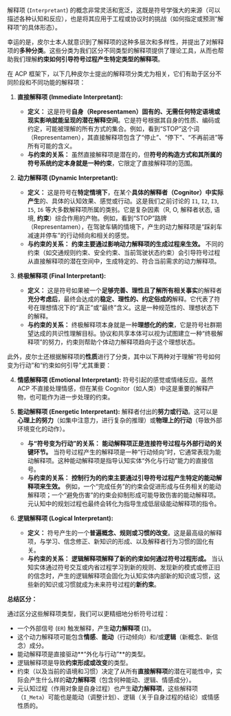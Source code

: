 解释项 (`Interpretant`) 的概念非常灵活和宽泛，这既是符号学强大的来源（可以描述各种认知和反应），也是将其应用于工程或协议时的挑战（如何指定或预测“解释项”的具体形态）。

幸运的是，皮尔士本人就意识到了解释项的这种多层次和多样性，并提出了对解释项的**多种分类**。这些分类为我们区分不同类型的解释项提供了理论工具，从而也帮助我们理解**约束如何引导符号过程产生特定类型的解释项**。

在 ACP 框架下，以下几种皮尔士提出的解释项分类尤为相关，它们有助于区分不同阶段和不同功能的解释项：

1.  **直接解释项 (Immediate Interpretant):**
    * **定义：** 这是符号**自身（Representamen）**固有的、无需任何特定语境或现实影响就能呈现的**潜在解释空间**。它是符号根据其自身的性质、编码或约定，可能被理解的所有方式的集合。例如，看到“STOP”这个词（Representamen），其直接解释项包含了“停止”、“停下”、“不再前进”等所有可能的含义。
    * **与约束的关系：** 虽然直接解释项是潜在的，但**符号的构造方式和其所属的符号系统约定本身就是一种约束**，它限定了直接解释项的范围。

2.  **动力解释项 (Dynamic Interpretant):**
    * **定义：** 这是符号在**特定情境下**，在某个**具体的解释者（Cognitor）**中**实际产生**的、具体的认知效果、感觉或行动。这是我们之前讨论的 `I1`, `I2`, `I3`, `I5`, `I6` 等大多数解释项所属的类别。它是复杂因素（R, O, 解释者状态, 语境, **约束**）综合作用的产物。例如，看到“STOP”路牌（Representamen），在驾驶车辆的情境下，产生的动力解释项是“踩刹车减速并停车”的行动倾向和相关的感觉。
    * **与约束的关系：** **约束主要通过影响动力解释项的生成过程来生效。** 不同的约束（如交通规则约束、安全约束、当前驾驶状态约束）会引导符号过程从直接解释项的潜在空间中，生成特定的、符合当前需求的动力解释项。

3.  **终极解释项 (Final Interpretant):**
    * **定义：** 这是符号如果被一个**足够完善、理性且了解所有相关事实**的解释者**充分考虑后**，最终会达成的**稳定、理性的、约定俗成的**解释。它代表了符号在理想情况下的“真正”或“最终”含义。这是一种规范性的、理想状态下的解释。
    * **与约束的关系：** 终极解释项本身就是一种**理想化的约束**，它是符号社群期望达成的共识性理解目标。协议和共享本体可以视为试图建立一种“终极解释项”的努力，约束则帮助个体动力解释项趋向于这个理想状态。

此外，皮尔士还根据解释项的**性质**进行了分类，其中以下两种对于理解“符号如何变为行动”和“约束如何引导”尤其重要：

4.  **情感解释项 (Emotional Interpretant):** 符号引起的感觉或情绪反应。虽然 ACP 不直接处理情感，但在某些 Cognitor（如人类）中这是重要的解释产物，也可能作为进一步处理的约束。
5.  **能动解释项 (Energetic Interpretant):** 解释者付出的**努力或行动**。这可以是**心理上的努力**（如集中注意力，进行复杂的推理）或**物理上的行动**（导致外部环境变化的动作）。
    * **与“符号变为行动”的关系：** **能动解释项正是连接符号过程与外部行动的关键环节。** 当符号过程产生的解释项是一种“行动倾向”时，它通常表现为能动解释项。这种能动解释项是指导认知实体“外化与行动”能力的直接信号。
    * **与约束的关系：** **控制行为的约束主要通过引导符号过程产生特定的能动解释项来生效。** 例如，一个“完成任务”的约束会促进形成与任务相关的能动解释项；一个“避免伤害”的约束会抑制形成可能导致伤害的能动解释项。元认知中的规划过程也最终会转化为指导生成低层级能动解释项的指令。

6.  **逻辑解释项 (Logical Interpretant):**
    * **定义：** 符号产生的一个**普遍概念、规则或习惯的改变**。这是最高级的解释项，与学习、信念修正、新知识的形成、以及解释者行为习惯的固化有关。
    * **与约束的关系：** **逻辑解释项解释了新的约束如何通过符号过程形成。** 当认知实体通过符号交互或内省过程学习到新的规则、发现新的模式或修正旧的信念时，产生的逻辑解释项会固化为认知实体内部新的知识或习惯，这些新的知识或习惯就成为未来符号过程的**新约束**。

**总结区分：**

通过区分这些解释项类型，我们可以更精细地分析符号过程：

* 一个外部信号 (`ER`) 触发解释，产生**动力解释项** (`I`)。
* 这个动力解释项可能包含**情感**、**能动**（行动倾向）和/或**逻辑**（新概念、新信念）成分。
* 能动解释项是直接驱动**“外化与行动”**的类型。
* 逻辑解释项是导致**约束形成或改变**的类型。
* 约束（以及当前的语境和习惯）决定了从所有**直接解释项**的潜在可能性中，实际会产生什么样的**动力解释项**（包含何种能动、逻辑、情感成分）。
* 元认知过程（作用对象是自身过程）也产生**动力解释项**，这些解释项（`I_Meta`）可能也是能动（调整计划）、逻辑（关于自身过程的结论）或情感性质的。
